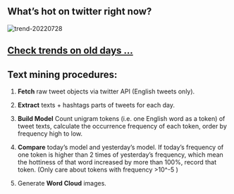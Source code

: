 ## What’s hot on twitter right now?

![trend-20220728][wordcloud]

[wordcloud]: https://raw.githubusercontent.com/xdqc/tweet-trend-everyday/master/word-cloud/trend-20220728.png?token=AF5V4P7ADR6KQBZ4CEDTNIK6AXRMU "trend-20220728"

## [Check trends on old days ...](https://github.com/xdqc/tweet-trend-everyday/tree/master/word-cloud)

## Text mining procedures:

1. **Fetch** raw tweet objects via twitter API (English tweets only).

2. **Extract** texts + hashtags parts of tweets for each day.

3. **Build Model** Count unigram tokens (i.e. one English word as a token) of tweet texts, calculate the occurrence frequency of each token, order by frequency high to low.

4. **Compare** today’s model and yesterday’s model. If today’s frequency of one token is higher than 2 times of yesterday’s frequency, which mean the hottiness of that word increased by more than 100%, record that token. (Only care about tokens with frequency >10^-5 )

5. Generate **Word Cloud** images.
